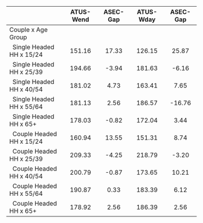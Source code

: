 
|                      |    ATUS-Wend |     ASEC-Gap |    ATUS-Wday |     ASEC-Gap |
| -------------------- | :----------: | :----------: | :----------: | :----------: |
| Couple x Age Group   |              |              |              |              |
| &nbsp;&nbsp;Single Headed HH x 15/24 |       151.16 |        17.33 |       126.15 |        25.87 |
| &nbsp;&nbsp;Single Headed HH x 25/39 |       194.66 |        -3.94 |       181.63 |        -6.16 |
| &nbsp;&nbsp;Single Headed HH x 40/54 |       181.02 |         4.73 |       163.41 |         7.65 |
| &nbsp;&nbsp;Single Headed HH x 55/64 |       181.13 |         2.56 |       186.57 |       -16.76 |
| &nbsp;&nbsp;Single Headed HH x 65+ |       178.03 |        -0.82 |       172.04 |         3.44 |
| &nbsp;&nbsp;Couple Headed HH x 15/24 |       160.94 |        13.55 |       151.31 |         8.74 |
| &nbsp;&nbsp;Couple Headed HH x 25/39 |       209.33 |        -4.25 |       218.79 |        -3.20 |
| &nbsp;&nbsp;Couple Headed HH x 40/54 |       200.79 |        -0.87 |       173.65 |        10.21 |
| &nbsp;&nbsp;Couple Headed HH x 55/64 |       190.87 |         0.33 |       183.39 |         6.12 |
| &nbsp;&nbsp;Couple Headed HH x 65+ |       178.92 |         2.56 |       186.39 |         2.56 |

